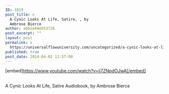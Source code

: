 ```yaml
---
ID: 1019
post_title: >
  A Cynic Looks At Life, Satire, , by
  Ambrose Bierce
author: abbie04m553726
post_excerpt: ""
layout: post
permalink: >
  https://universalflowuniversity.com/uncategorized/a-cynic-looks-at-life-satire-by-ambrose-bierce/
published: true
post_date: 2014-04-02 11:57:08
---
```

[embed]https://www.youtube.com/watch?v=ii7ZNpdOJwA[/embed]</br></br>
<p>A Cynic Looks At Life, Satire Audiobook, by Ambrose Bierce</p>